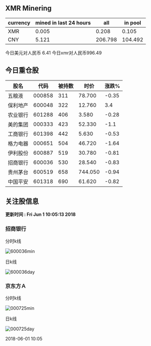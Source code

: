 ## XMR Minering

|currency|mined in last 24 hours|all|in pool|
|---|---|---|---|
|XMR|0.005|0.208|0.105|
|CNY|5.121|206.798|104.492|

今日美元对人民币 6.41	今日xmr对人民币996.49


## 今日重仓股 

|股名|代码|被持数|时价|涨跌%|
|---|---|---|---|---|
|五粮液|000858|311|78.700|-0.35|
|保利地产|600048|322|12.760|3.4|
|农业银行|601288|406|3.580|-0.28|
|美的集团|000333|423|52.330|-1.1|
|工商银行|601398|442|5.630|-0.53|
|格力电器|000651|504|46.720|-1.64|
|伊利股份|600887|519|30.780|-0.81|
|招商银行|600036|530|28.540|-0.83|
|贵州茅台|600519|658|744.050|-0.94|
|中国平安|601318|690|61.620|-0.82|

## 关注股信息
**更新时间 : Fri Jun  1 10:05:13 2018**
### 招商银行 
分时k线

![600036min](http://image.sinajs.cn/newchart/min/n/sh600036.gif)

日k线

![600036day](http://image.sinajs.cn/newchart/daily/n/sh600036.gif)

### 京东方Ａ 
分时k线

![000725min](http://image.sinajs.cn/newchart/min/n/sz000725.gif)

日k线

![000725day](http://image.sinajs.cn/newchart/daily/n/sz000725.gif)

2018-06-01 10:05